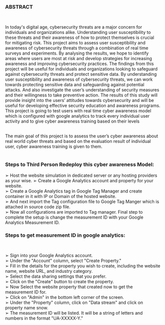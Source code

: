 <h3>ABSTRACT</h3><br>

In today's digital age, cybersecurity threats are a major concern for individuals and
organizations alike. Understanding user susceptibility to these threats and their awareness of
how to protect themselves is crucial for mitigating risk. This project aims to assess user
susceptibility and awareness of cybersecurity threats through a combination of real time
surveys and experiments. By analysing the results, we hope to identify areas where users are
most at risk and develop strategies for increasing awareness and improving cybersecurity
practices. The findings from this project will be useful for individuals and organizations
looking to safeguard against cybersecurity threats and protect sensitive data. By understanding
user susceptibility and awareness of cybersecurity threats, we can work towards protecting
sensitive data and safeguarding against potential attacks. And also investigate the user’s
understanding of security measures and their willingness to take preventive action. The results
of this study will provide insight into the users’ attitudes towards cybersecurity and will be
useful for developing effective security education and awareness programs. This project is
going to test users with real time cyber awareness model which is configured with google
analytics to track every individual user activity and to give cyber awareness training based on
their levels<br><br>

The main goal of this project is to assess the user’s cyber awareness about real world cyber
threats and based on the evaluation result of individual user, cyber awareness training is given
to them. 
<br><br>


<h3>Steps to Third Person Redeploy this cyber awareness Model:</h3>

➢ Host the website simulation in dedicated server or any hosting providers as your wise.
➢ Create a Google Analytics account and property for your website.<br>
➢ Create a Google Analytics tag in Google Tag Manager and create container in it with IP or
   Domain of the hosted website.<br>
➢ And next import the Tag configuration file to Google Tag Manger which is attached in
   source code zip file.<br>
➢ Now all configurations are imported to Tag manager. Final step to complete the setup
   is change the measurement ID with your Google Analytics Measurement ID.<br>
   
   
 
<h3>Steps to get measurement ID in google analytics:</h3><br>

➢ Sign into your Google Analytics account.<br>
➢ Under the "Account" column, select "Create Property."<br>
➢ Fill in the details for the property you wish to create, including the website name,
website URL, and industry category.<br>
➢ Select the data sharing settings that you prefer.<br>
➢ Click on the "Create" button to create the property.<br>
➢ Now Select the website property that created now to get the measurement ID for.<br>
➢ Click on "Admin" in the bottom left corner of the screen.<br>
➢ Under the "Property" column, click on "Data stream" and click on property name
snow.<br>
➢ The measurement ID will be listed. It will be a string of letters and numbers in the
format "UA-XXXXX-Y."<br>
